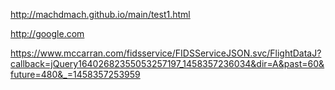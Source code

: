 
http://machdmach.github.io/main/test1.html

http://google.com

https://www.mccarran.com/fidsservice/FIDSServiceJSON.svc/FlightDataJ?callback=jQuery16402682355053257197_1458357236034&dir=A&past=60&future=480&_=1458357253959​

